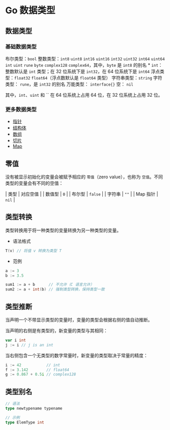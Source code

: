 # Go 数据类型

## 数据类型

### 基础数据类型

布尔类型：`bool`
整数类型：`int8` `uint8` `int16` `uint16` `int32` `uint32` `int64`  `uint64` `int` `uint` `rune` `byte` `complex128` `complex64`，其中，`byte` 是 `int8` 的别名
    * `int`：整数默认是 `int` 类型；在 32 位系统下是 `int32`，在 64 位系统下是 `int64`
浮点类型：`float32` `float64`（浮点数默认是 `float64` 类型）
字符串类型：`string`
字符类型： `rune`，是 `int32` 的别名
万能类型： `interface{}`
空： `nil`

其中，`int`、`uint` 和 `` 在 64 位系统上占用 64 位，在 32 位系统上占用 32 位。

### 更多数据类型

* [指针](pointer.md)
* [结构体](struct.md)
* [数组](array.md)
* [切片](slice.md)
* [Map](map.md)

## 零值

没有被显示初始化的变量会被赋予相应的 `零值`（zero value），也称为 `空值`。不同类型的变量会有不同的空值：

| 类型  | 对应空值 |
| 数值型 | `0`      |
| 布尔型 | `false`  |
| 字符串 | `""`     |
| Map 指针 | `nil` |

## 类型转换

类型转换用于将一种类型的变量转换为另一种类型的变量。

* 语法格式

```go
T(v) // 将值 v 转换为类型 T
```

* 范例

```go
a := 3
b := 3.5

sum1 := a + b      // 不允许（C 语言允许）
sum2 := a + int(b) // 强制类型转换，保持类型一致
```

## 类型推断

当声明一个不带显示类型的变量时，变量的类型会根据右侧的值自动推断。

当声明的右侧是有类型的，新变量的类型与其相同：

```go
var i int
j := i // j is an int
```

当右侧包含一个无类型的数字常量时，新变量的类型取决于常量的精度：

```go
i := 42           // int
f := 3.142        // float64
g := 0.867 + 0.5i // complex128
```

## 类型别名

```go
// 语法
type newtypename typename

// 示例
type ElemType int
```
